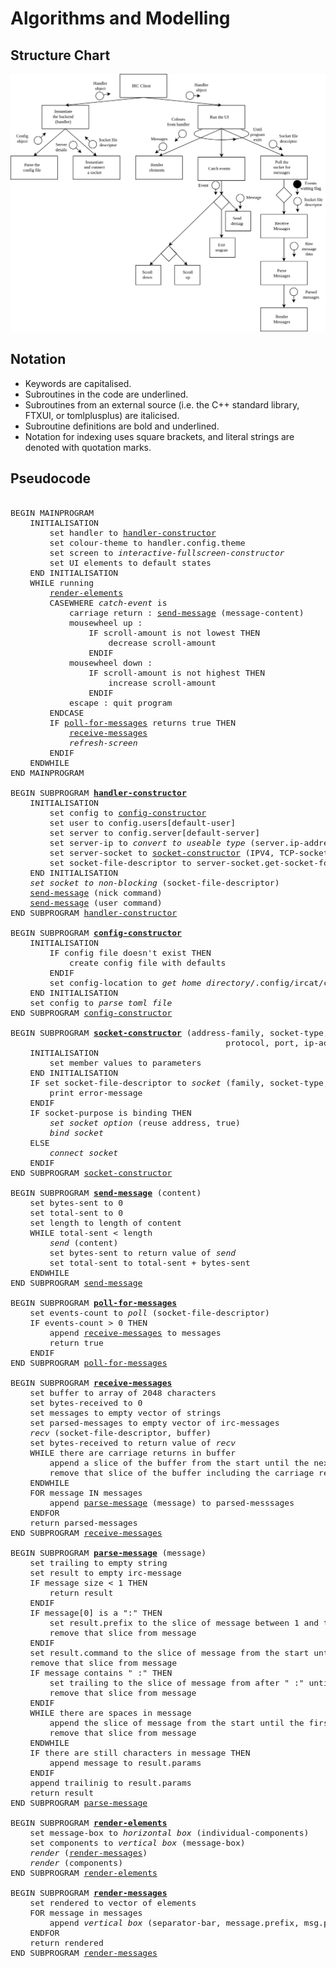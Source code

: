 # Algorithms and Modelling

## Structure Chart

![Structure Chart](assets/structure_chart.drawio.svg)

## Notation
+ Keywords are capitalised.
+ Subroutines in the code are underlined.
+ Subroutines from an external source (i.e. the C++ standard library, FTXUI, or tomlplusplus) are italicised.
+ Subroutine definitions are bold and underlined.
+ Notation for indexing uses square brackets, and literal strings are denoted with quotation marks.


## Pseudocode 
<pre>
<font size=3>
BEGIN MAINPROGRAM  
    INITIALISATION  
        set handler to <u>handler-constructor</u>   
        set colour-theme to handler.config.theme  
        set screen to <i>interactive-fullscreen-constructor</i>  
        set UI elements to default states  
    END INITIALISATION  
    WHILE running
        <u>render-elements</u>  
        CASEWHERE <i>catch-event</i> is  
            carriage return : <u>send-message</u> (message-content)  
            mousewheel up :   
                IF scroll-amount is not lowest THEN  
                    decrease scroll-amount  
                ENDIF  
            mousewheel down :   
                IF scroll-amount is not highest THEN  
                    increase scroll-amount  
                ENDIF  
            escape : quit program  
        ENDCASE  
        IF <u>poll-for-messages</u> returns true THEN  
            <u>receive-messages</u>  
            <i>refresh-screen</i>  
        ENDIF  
    ENDWHILE
END MAINPROGRAM  
  
BEGIN SUBPROGRAM <h4 style="display: inline"><u>handler-constructor</u></h4>  
    INITIALISATION  
        set config to <u>config-constructor</u>  
        set user to config.users[default-user]  
        set server to config.server[default-server]  
        set server-ip to <i>convert to useable type</i> (server.ip-address)  
        set server-socket to <u>socket-constructor</u> (IPV4, TCP-socket, any, 6667, server-ip)  
        set socket-file-descriptor to server-socket.get-socket-fd  
    END INITIALISATION  
    <i>set socket to non-blocking</i> (socket-file-descriptor)  
    <u>send-message</u> (nick command)  
    <u>send-message</u> (user command)  
END SUBPROGRAM <u>handler-constructor</u>  
  
BEGIN SUBPROGRAM <h4 style="display: inline"><u>config-constructor</u></h4>  
    INITIALISATION  
        IF config file doesn't exist THEN  
            create config file with defaults  
        ENDIF  
        set config-location to <i>get home directory</i>/.config/ircat/config/toml  
    END INITIALISATION  
    set config to <i>parse toml file</i>  
END SUBPROGRAM <u>config-constructor</u>  
  
BEGIN SUBPROGRAM <h4 style="display: inline"><u>socket-constructor</u></h4> (address-family, socket-type,  
                                            protocol, port, ip-address)  
    INITIALISATION  
        set member values to parameters  
    END INITIALISATION  
    IF set socket-file-descriptor to <i>socket</i> (family, socket-type, protocol) returns an error THEN  
        print error-message  
    ENDIF  
    IF socket-purpose is binding THEN  
        <i>set socket option</i> (reuse address, true)  
        <i>bind socket</i>   
    ELSE   
        <i>connect socket</i>  
    ENDIF  
END SUBPROGRAM <u>socket-constructor</u>  
  
BEGIN SUBPROGRAM <h4 style="display: inline"><u>send-message</u></h4> (content)  
    set bytes-sent to 0  
    set total-sent to 0  
    set length to length of content  
    WHILE total-sent < length  
        <i>send</i> (content)  
        set bytes-sent to return value of <i>send</i>  
        set total-sent to total-sent + bytes-sent  
    ENDWHILE  
END SUBPROGRAM <u>send-message</u>  
  
BEGIN SUBPROGRAM <h4 style="display: inline"><u>poll-for-messages</u></h4>  
    set events-count to <i>poll</i> (socket-file-descriptor)  
    IF events-count > 0 THEN  
        append <u>receive-messages</u> to messages  
        return true  
    ENDIF  
END SUBPROGRAM <u>poll-for-messages</u>  
  
BEGIN SUBPROGRAM <h4 style="display: inline"><u>receive-messages</u></h4>  
    set buffer to array of 2048 characters  
    set bytes-received to 0  
    set messages to empty vector of strings  
    set parsed-messages to empty vector of irc-messages   
    <i>recv</i> (socket-file-descriptor, buffer)  
    set bytes-received to return value of <i>recv</i>  
    WHILE there are carriage returns in buffer   
        append a slice of the buffer from the start until the next carriage return to messages  
        remove that slice of the buffer including the carriage return  
    ENDWHILE  
    FOR message IN messages   
        append <u>parse-message</u> (message) to parsed-messsages  
    ENDFOR  
    return parsed-messages  
END SUBPROGRAM <u>receive-messages</u>  
  
BEGIN SUBPROGRAM <h4 style="display: inline"><u>parse-message</u></h4> (message)  
    set trailing to empty string  
    set result to empty irc-message  
    IF message size < 1 THEN  
        return result  
    ENDIF  
    IF message[0] is a ":" THEN  
        set result.prefix to the slice of message between 1 and the first space  
        remove that slice from message  
    ENDIF  
    set result.command to the slice of message from the start until the first space  
    remove that slice from message  
    IF message contains " :" THEN  
        set trailing to the slice of message from after " :" until the end  
        remove that slice from message  
    ENDIF  
    WHILE there are spaces in message  
        append the slice of message from the start until the first space to result.params  
        remove that slice from message  
    ENDWHILE  
    IF there are still characters in message THEN  
        append message to result.params  
    ENDIF  
    append trailinig to result.params  
    return result  
END SUBPROGRAM <u>parse-message</u>   
  
BEGIN SUBPROGRAM <h4 style="display: inline"><u>render-elements</u></h4>  
    set message-box to <i>horizontal box</i> (individual-components)
    set components to <i>vertical box</i> (message-box)
    <i>render</i> (<u>render-messages</u>)
    <i>render</i> (components)
END SUBPROGRAM <u>render-elements</u>  

BEGIN SUBPROGRAM <h4 style="display: inline"><u>render-messages</u></h4>  
    set rendered to vector of elements
    FOR message in messages
        append <i>vertical box</i> (separator-bar, message.prefix, msg.params[last]) to rendered
    ENDFOR
    return rendered
END SUBPROGRAM <u>render-messages</u>  
</font>
</pre>   
  
  
  
  
  
  
  
  
  
  

